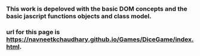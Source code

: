 ### This work is depeloved with the basic DOM concepts and the basic jascript functions objects and class model.
### url for this page is https://navneetkchaudhary.github.io/Games/DiceGame/index.html.
